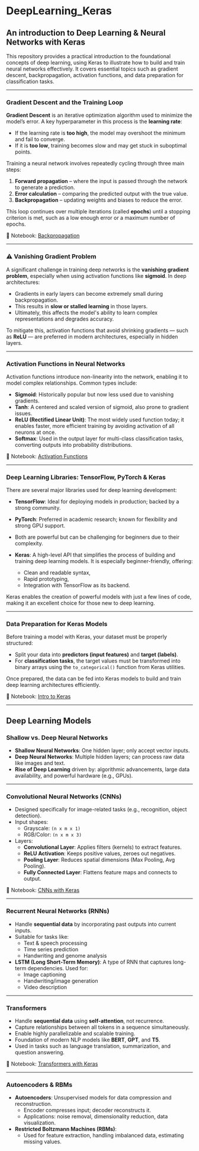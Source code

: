 # DeepLearning_Keras

## An introduction to Deep Learning &amp; Neural Networks with Keras

This repository provides a practical introduction to the foundational concepts of deep learning, using Keras to illustrate how to build and train neural networks effectively. It covers essential topics such as gradient descent, backpropagation, activation functions, and data preparation for classification tasks.

---

### Gradient Descent and the Training Loop

**Gradient Descent** is an iterative optimization algorithm used to minimize the model’s error. A key hyperparameter in this process is the **learning rate**:
- If the learning rate is **too high**, the model may overshoot the minimum and fail to converge.
- If it is **too low**, training becomes slow and may get stuck in suboptimal points.

Training a neural network involves repeatedly cycling through three main steps:
1. **Forward propagation** – where the input is passed through the network to generate a prediction.
2. **Error calculation** – comparing the predicted output with the true value.
3. **Backpropagation** – updating weights and biases to reduce the error.

This loop continues over multiple iterations (called **epochs**) until a stopping criterion is met, such as a low enough error or a maximum number of epochs.

📘 Notebook:  [Backpropagation](https://github.com/ElsonFilho/DeepLearning_Keras/blob/main/notebooks/BackProp.ipynb)  

---

### ⚠️ Vanishing Gradient Problem

A significant challenge in training deep networks is the **vanishing gradient problem**, especially when using activation functions like **sigmoid**. In deep architectures:
- Gradients in early layers can become extremely small during backpropagation.
- This results in **slow or stalled learning** in those layers.
- Ultimately, this affects the model's ability to learn complex representations and degrades accuracy.

To mitigate this, activation functions that avoid shrinking gradients — such as **ReLU** — are preferred in modern architectures, especially in hidden layers.

---

### Activation Functions in Neural Networks

Activation functions introduce non-linearity into the network, enabling it to model complex relationships. Common types include:
- **Sigmoid**: Historically popular but now less used due to vanishing gradients.
- **Tanh**: A centered and scaled version of sigmoid, also prone to gradient issues.
- **ReLU (Rectified Linear Unit)**: The most widely used function today; it enables faster, more efficient training by avoiding activation of all neurons at once.
- **Softmax**: Used in the output layer for multi-class classification tasks, converting outputs into probability distributions.

📘 Notebook: [Activation Functions](https://github.com/ElsonFilho/DeepLearning_Keras/blob/main/notebooks/Activation_Functions.ipynb)

---

### Deep Learning Libraries: TensorFlow, PyTorch & Keras

There are several major libraries used for deep learning development:

- **TensorFlow**: Ideal for deploying models in production; backed by a strong community.
- **PyTorch**: Preferred in academic research; known for flexibility and strong GPU support.
- Both are powerful but can be challenging for beginners due to their complexity.

- **Keras**: A high-level API that simplifies the process of building and training deep learning models. It is especially beginner-friendly, offering:
  - Clean and readable syntax,
  - Rapid prototyping,
  - Integration with TensorFlow as its backend.

Keras enables the creation of powerful models with just a few lines of code, making it an excellent choice for those new to deep learning.

---

### Data Preparation for Keras Models

Before training a model with Keras, your dataset must be properly structured:
- Split your data into **predictors (input features)** and **target (labels)**.
- For **classification tasks**, the target values must be transformed into binary arrays using the `to_categorical()` function from Keras utilities.

Once prepared, the data can be fed into Keras models to build and train deep learning architectures efficiently.

📘 Notebook: [Intro to Keras](https://github.com/ElsonFilho/DeepLearning_Keras/blob/main/notebooks/Keras_Intro.ipynb)

---

## Deep Learning Models

### Shallow vs. Deep Neural Networks
- **Shallow Neural Networks**: One hidden layer; only accept vector inputs.
- **Deep Neural Networks**: Multiple hidden layers; can process raw data like images and text.
- **Rise of Deep Learning** driven by: algorithmic advancements, large data availability, and powerful hardware (e.g., GPUs).
  
---

### Convolutional Neural Networks (CNNs)
- Designed specifically for image-related tasks (e.g., recognition, object detection).
- Input shapes: 
  - Grayscale: `(n x m x 1)`
  - RGB/Color: `(n x m x 3)`
- Layers:
  - **Convolutional Layer**: Applies filters (kernels) to extract features.
  - **ReLU Activation**: Keeps positive values, zeroes out negatives.
  - **Pooling Layer**: Reduces spatial dimensions (Max Pooling, Avg Pooling).
  - **Fully Connected Layer**: Flattens feature maps and connects to output.

📘 Notebook: [CNNs with Keras](https://github.com/ElsonFilho/DeepLearning_Keras/blob/main/notebooks/CNN_Keras.ipynb)

---


### Recurrent Neural Networks (RNNs)
- Handle **sequential data** by incorporating past outputs into current inputs.
- Suitable for tasks like:
  - Text & speech processing
  - Time series prediction
  - Handwriting and genome analysis
- **LSTM (Long Short-Term Memory)**: A type of RNN that captures long-term dependencies. Used for:
  - Image captioning
  - Handwriting/image generation
  - Video description
  
---

### Transformers
- Handle **sequential data** using **self-attention**, not recurrence.
- Capture relationships between all tokens in a sequence simultaneously.
- Enable highly parallelizable and scalable training.
- Foundation of modern NLP models like **BERT**, **GPT**, and **T5**.
- Used in tasks such as language translation, summarization, and question answering.

📘 Notebook: [Transformers with Keras](https://github.com/ElsonFilho/DeepLearning_Keras/blob/main/notebooks/Transformers_Keras.ipynb)

---

### Autoencoders & RBMs
- **Autoencoders**: Unsupervised models for data compression and reconstruction.
  - Encoder compresses input; decoder reconstructs it.
  - Applications: noise removal, dimensionality reduction, data visualization.
- **Restricted Boltzmann Machines (RBMs)**:
  - Used for feature extraction, handling imbalanced data, estimating missing values.
